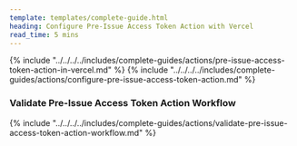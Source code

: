 ```yaml
---
template: templates/complete-guide.html
heading: Configure Pre-Issue Access Token Action with Vercel
read_time: 5 mins
---
```


{% include "../../../../includes/complete-guides/actions/pre-issue-access-token-action-in-vercel.md" %}
{% include "../../../../includes/complete-guides/actions/configure-pre-issue-access-token-action.md" %}

### Validate Pre-Issue Access Token Action Workflow

{% include "../../../../includes/complete-guides/actions/validate-pre-issue-access-token-action-workflow.md" %}

